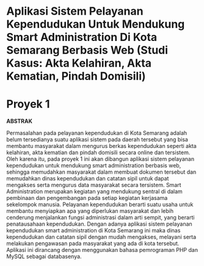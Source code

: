 # Aplikasi Sistem Pelayanan Kependudukan Untuk Mendukung Smart Administration Di Kota Semarang Berbasis Web (Studi Kasus: Akta Kelahiran, Akta Kematian, Pindah Domisili)
# Proyek 1

**ABSTRAK**

Permasalahan pada pelayanan kependudukan di Kota Semarang adalah belum tersedianya suatu aplikasi sistem pada daerah tersebut yang bisa membantu masyarakat dalam mengurus berkas kependudukan seperti akta kelahiran, akta kematian dan pindah domisili secara online dan tersistem. Oleh karena itu, pada proyek 1 ini akan dibangun aplikasi sistem pelayanan kependudukan untuk mendukung smart administration berbasis web, sehingga memudahkan masyarakat dalam membuat dokumen tersebut dan memudahkan dinas kependudukan dan catatan sipil untuk dapat mengakses serta mengurus data masyarakat secara tersistem. Smart Administration merupakan kegiatan yang mendukung sentral di dalam pembinaan dan pengembangan pada setiap kegiatan kerjasama sekelompok manusia. Pelayanan kependudukan berarti suatu usaha untuk membantu menyiapkan apa yang diperlukan masyarakat dan lebih cenderung menjalankan fungsi administrasi dalam arti sempit, yang berarti penatausahaan kependudukan. Dengan adanya aplikasi sistem pelayanan kependudukan smart administration di Kota Semarang ini maka dinas kependudukan dan catatan sipil dengan mudah mengakses, melayani serta melakukan pengawasan pada masyarakat yang ada di kota tersebut. Aplikasi ini dirancang dengan menggunakan bahasa pemrograman PHP dan MySQL sebagai databasenya.
